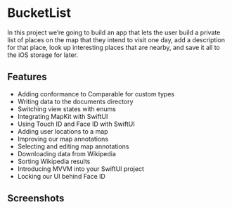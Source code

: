 # BucketList

In this project we’re going to build an app that lets the user build a private list of places on the map that they intend to visit one day, add a description for that place, look up interesting places that are nearby, and save it all to the iOS storage for later.

## Features

- Adding conformance to Comparable for custom types
- Writing data to the documents directory
- Switching view states with enums
- Integrating MapKit with SwiftUI
- Using Touch ID and Face ID with SwiftUI
- Adding user locations to a map
- Improving our map annotations
- Selecting and editing map annotations
- Downloading data from Wikipedia
- Sorting Wikipedia results
- Introducing MVVM into your SwiftUI project
- Locking our UI behind Face ID

## Screenshots


